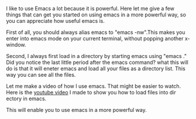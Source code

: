 I like to use Emacs a lot because it is powerful. Here let me give a few things that can get you started on using emacs in a more powerful way, so you can appreciate how useful emacs is.

First of all, you should always alias emacs to "emacs -nw".This makes you enter into emacs mode on your current terminal, without popping another x-window.

Second, I always first load in a directory by starting emacs using
"emacs ."
Did you notice the last little period after the emacs command? what this will do is that it will eneter emacs and load all your files as a directory list. This way you can see all the files.

Let me make a video of how I use emacs. That might be easier to watch. 
Here is the [youtube video](https://www.youtube.com/watch?v=vBZRHdSmWQU) I made to show you how to load files into dir ectory in emacs.

This will enable you to use emacs in a more powerful way.




